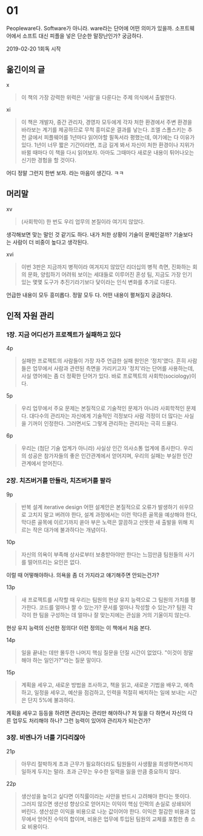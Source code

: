 # 01

Peopleware다. Software가 아니라. ware라는 단어에 어떤 의미가 있을까. 소프트웨어에서 소프트 대신 피플을 넣은 단순한 말장난인가? 궁금하다.

2019-02-20 1회독 시작

## 옮긴이의 글

x
> 이 책의 가장 강력한 위력은 '사람'을 다룬다는 주제 의식에서 출발한다.

xi
> 이 책은 개발자, 중간 관리자, 경영자 모두에게 각자 처한 환경에서 주변 환경을 바라보는 계기를 제공하므로 무척 흥미로운 결과를 낳는다. 조엘 스폴스키는 추천 글에서 피플웨어를 1년마다 읽어야할 필독서라 평했는데, 여기에는 다 이유가 있다. 1년이 너무 짧은 기간이라면, 조금 길게 봐서 자신이 처한 환경이나 지위가 바뀔 때마다 이 책을 다시 읽어보자. 아마도 그때마다 새로운 내용이 튀어나오는 신기한 경험을 할 것이다.

어디 정말 그런지 한번 보자. 라는 마음이 생긴다. ㅋㅋ

## 머리말

xv
> (사회학이) 한 번도 우리 업무의 본질이라 여기지 않았다.

생각해보면 맞는 말인 것 같기도 하다. 내가 처한 상황이 기술이 문제인걸까? 기술보다는 사람이 더 비중이 높다고 생각된다.

xvi
> 이번 3판은 지금까지 병적이라 여겨지지 않았던 리더십의 병적 측면, 진화하는 회의 문화, 양립하기 어려워 보이는 세대들로 이루어진 혼성 팀, 지금도 가장 인기 있는 몇몇 도구가 추진기라기보다 닻이라는 인식 변화를 추가로 다룬다.

언급한 내용이 모두 흥미롭다. 정말 모두 다. 어떤 내용이 펼쳐질지 궁금하다.

## 인적 자원 관리

### 1장. 지금 어디선가 프로젝트가 실패하고 있다

4p
> 실패한 프로젝트의 사람들이 가장 자주 언급한 실패 원인은 '정치'였다.
> 흔히 사람들은 업무에서 사람과 관련된 측면을 가리키고자 '정치'라는 단어를 사용하는데, 사실 영어에는 좀 더 정확한 단어가 있다. 바로 프로젝트의 사회학(sociology)이다.

5p
> 우리 업무에서 주요 문제는 본질적으로 기술적인 문제가 아니라 사회학적인 문제다.
> 대다수의 관리자는 자신에게 기술적인 걱정보다 사람 걱정이 더 많다는 사실을 기꺼이 인정한다. 그러면서도 그렇게 관리하는 관리자는 극히 드물다.

6p
> 우리는 (첨단 기술 업계가 아니라) 사실상 인간 의사소통 업계에 종사한다. 우리의 성공은 참가자들의 좋은 인간관계에서 얻어지며, 우리의 실패는 부실한 인간관계에서 얻어진다.

### 2장. 치즈버거를 만들라, 치즈버거를 팔라

9p
> 반복 설계 iterative design
> 어떤 설계안은 본질적으로 오류가 발생하기 쉬우므로 고치지 말고 버려야 한다, 설계 과정에서는 이런 막다른 골목을 예상해야 한다, 막다른 골목에 이르기까지 쏟아 부은 노력은 깔끔하고 산뜻한 새 출발을 위해 치르는 작은 대가에 불과하다는 개념이다.

10p
> 자신의 의욕이 부족해 상사로부터 보충받아야만 한다는 느낌만큼 팀원들의 사기를 떨어뜨리는 요인은 없다.

이럴 때 어떻해야하나. 의욕을 좀 더 가지라고 얘기해주면 안되는건가?

13p
> 새 프로젝트를 시작할 때 우리는 팀원의 현상 유지 능력으로 그 팀원의 가치를 평가한다. 코드를 얼마나 짤 수 있는가? 문서를 얼마나 작성할 수 있는가? 팀원 각각이 한 팀을 구성하는 데 얼마나 잘 맞는지에는 관심을 거의 기울이지 않는다.

현상 유지 능력의 신선한 정의다! 이런 정의는 이 책에서 처음 본다.

14p
> 일을 끝내는 데만 몰두한 나머지 핵심 질문을 던질 시간이 없었다. "이것이 정말 해야 하는 일인가?"라는 질문 말이다.

15p
> 계획을 세우고, 새로운 방법을 조사하고, 책을 읽고, 새로운 기법을 배우고, 예측하고, 일정을 세우고, 예산을 점검하고, 인력을 적절히 배치하는 일에 보내는 시간은 단지 5%에 불과하다.

계획을 세우고 등등을 하려면 관리자는 관리만 해야하나? 저 일을 다 하면서 자신의 다른 업무도 처리해야 하나? 그런 능력이 있어야 관리자가 되는건가?

### 3장. 비엔나가 너를 기다리잖아

21p
> 아무리 절박하게 초과 근무가 필요하더라도 팀원들이 사생활을 희생하면서까지 일하게 두지는 말라. 초과 근무는 우수한 일력을 잃을 만큼 중요하지 않다.

22p
> 생산성을 높이고 싶다면 이직률이라는 사안을 반드시 고려해야 한다는 뜻이다. 그러지 않으면 생산성 향상으로 얻어지는 이익이 핵심 인력의 손실로 상쇄되어 버린다.
> 생산성은 이익을 비용으로 나눈 값이어야 한다. 이익은 절감한 비용과 업무에서 얻어진 수익의 합이며, 비용은 업무에 투입된 팀원의 교체를 포함한 총 소요 비용이다.

